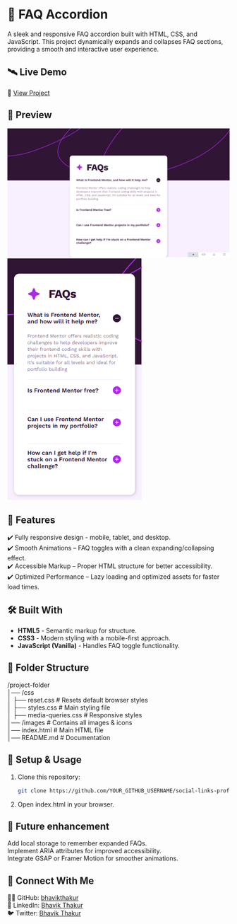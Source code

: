 #  📌 FAQ Accordion

A sleek and responsive FAQ accordion built with HTML, CSS, and JavaScript. This project dynamically expands and collapses FAQ sections, providing a smooth and interactive user experience.


## 🛰 Live Demo  
🔗 [View Project](https://bhavikthakur.github.io/faq-accordion/)  

## 📸 Preview  
![Project Screenshot](./design/desktop-view.png)  
![Project Screenshot](./design/mobile-view.png)   

## 📌 Features  
✔️ Fully responsive design - mobile, tablet, and desktop. <br>
✔️ Smooth Animations – FAQ toggles with a clean expanding/collapsing effect. <br>
✔️ Accessible Markup – Proper HTML structure for better accessibility. <br>
✔️ Optimized Performance – Lazy loading and optimized assets for faster load times. <br>

## 🛠️ Built With  
- **HTML5** - Semantic markup for structure.   <br>
- **CSS3** - Modern styling with a mobile-first approach.  <br>
- **JavaScript (Vanilla)** - Handles FAQ toggle functionality.

## 📂 Folder Structure  
/project-folder <br>
│── /css <br>
│   ├── reset.css        # Resets default browser styles <br>
│   ├── styles.css       # Main styling file <br>
│   ├── media-queries.css # Responsive styles <br>
│── /images             # Contains all images & icons <br>
│── index.html          # Main HTML file <br>
│── README.md           # Documentation <br>



## 🔧 Setup & Usage  
1. Clone this repository:  
   ```bash
   git clone https://github.com/YOUR_GITHUB_USERNAME/social-links-profile.git    
2. Open index.html in your browser. 

## 📌 Future enhancement  
Add local storage to remember expanded FAQs.  <br>
Implement ARIA attributes for improved accessibility.  <br>
Integrate GSAP or Framer Motion for smoother animations.


## 🤝 Connect With Me  
👨‍💻 GitHub: [bhavikthakur](https://github.com/bhavikthakur)  <br>
💼 LinkedIn: [Bhavik Thakur](https://www.linkedin.com/in/bhavik-thakur/)  <br>
🐦 Twitter: [Bhavik Thakur](https://x.com/BhavikkThakur)  <br>
